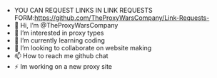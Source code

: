 - YOU CAN REQUEST LINKS IN LINK REQUESTS FORM:https://github.com/TheProxyWarsCompany/Link-Requests-
- 👋 Hi, I’m @TheProxyWarsCompany
- 👀 I’m interested in proxy types 
- 🌱 I’m currently learning coding 
- 💞️ I’m looking to collaborate on website making 
- 📫 How to reach me github chat 
- ⚡ Im working on a new proxy site 

<!---
TheProxyWarsCompany/TheProxyWarsCompany is a ✨ special ✨ repository because its `README.md` (this file) appears on your GitHub profile.
You can click the Preview link to take a look at your changes.
--->
